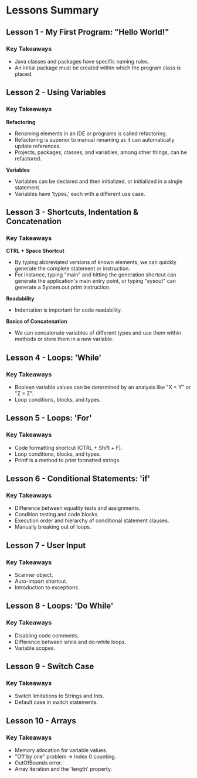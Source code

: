 # Lessons Summary

## Lesson 1 - My First Program: "Hello World!"
### Key Takeaways
- Java classes and packages have specific naming rules.
- An initial package must be created within which the program class is placed.

## Lesson 2 - Using Variables
### Key Takeaways

**Refactoring**
- Renaming elements in an IDE or programs is called refactoring.
- Refactoring is superior to manual renaming as it can automatically update references.
- Projects, packages, classes, and variables, among other things, can be refactored.

**Variables**
- Variables can be declared and then initialized, or initialized in a single statement.
- Variables have 'types,' each with a different use case.

## Lesson 3 - Shortcuts, Indentation & Concatenation
### Key Takeaways

**CTRL + Space Shortcut**
- By typing abbreviated versions of known elements, we can quickly generate the complete statement or instruction.
- For instance, typing "main" and hitting the generation shortcut can generate the application's main entry point, or typing "sysout" can generate a System.out.print instruction.

**Readability**
- Indentation is important for code readability.

**Basics of Concatenation**
- We can concatenate variables of different types and use them within methods or store them in a new variable.

## Lesson 4 - Loops: 'While'
### Key Takeaways
- Boolean variable values can be determined by an analysis like "X < Y" or "Z = Z".
- Loop conditions, blocks, and types.

## Lesson 5 - Loops: 'For'
### Key Takeaways
- Code formatting shortcut (CTRL + Shift + F).
- Loop conditions, blocks, and types.
- Printf is a method to print formatted strings.

## Lesson 6 - Conditional Statements: 'if'
### Key Takeaways
- Difference between equality tests and assignments.
- Condition testing and code blocks.
- Execution order and hierarchy of conditional statement clauses.
- Manually breaking out of loops.

## Lesson 7 - User Input
### Key Takeaways
- Scanner object.
- Auto-import shortcut.
- Introduction to exceptions.

## Lesson 8 - Loops: 'Do While'
### Key Takeaways
- Disabling code comments.
- Difference between while and do-while loops.
- Variable scopes.

## Lesson 9 - Switch Case
### Key Takeaways
- Switch limitations to Strings and Ints.
- Default case in switch statements.

## Lesson 10 - Arrays
### Key Takeaways
- Memory allocation for variable values.
- "Off by one" problem -> Index 0 counting.
- OutOfBounds error.
- Array iteration and the 'length' property.
